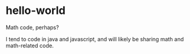 # hello-world
Math code, perhaps?

I tend to code in java and javascript, and will likely be sharing math and math-related code.
